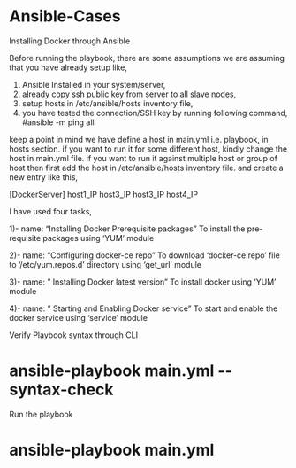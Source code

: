 # Ansible-Cases
Installing Docker through Ansible

Before running the playbook, there are some assumptions we are assuming that you have already setup like,
1. Ansible Installed in your system/server,
2. already copy ssh public key from server to all slave nodes,
3. setup hosts in /etc/ansible/hosts inventory file,
4. you have tested the connection/SSH key by running following command, #ansible -m ping all


keep a point in mind we have define a host in main.yml i.e. playbook, in hosts section. if you want to run it for some different host, kindly change the host in main.yml file. if you want to run it against multiple host or group of host then first add the host in /etc/ansible/hosts inventory file. and create a new entry like this,

[DockerServer]
host1_IP
host3_IP
host3_IP
host4_IP

I have used four tasks,

1)- name: “Installing Docker Prerequisite packages”
To install the pre-requisite packages using ‘YUM’ module

2)- name: “Configuring docker-ce repo”
To download ‘docker-ce.repo’ file to ‘/etc/yum.repos.d’ directory using ‘get_url’ module

3)- name: ” Installing Docker latest version”
To install docker using ‘YUM’ module

4)- name: ” Starting and Enabling Docker service”
To start and enable the docker service using ‘service’ module


Verify Playbook syntax through CLI
# ansible-playbook main.yml --syntax-check


Run the playbook
# ansible-playbook main.yml
